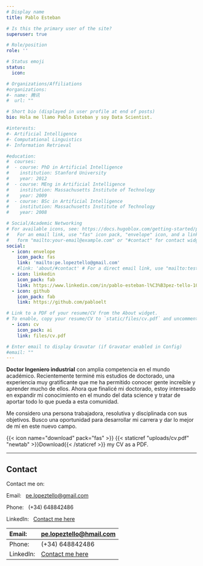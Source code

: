 ```yaml
---
# Display name
title: Pablo Esteban

# Is this the primary user of the site?
superuser: true

# Role/position
role: ''

# Status emoji
status:
  icon:

# Organizations/Affiliations
#organizations:
#- name: 腾讯
#  url: ""

# Short bio (displayed in user profile at end of posts)
bio: Hola me llamo Pablo Esteban y soy Data Scientist.

#interests:
#- Artificial Intelligence
#- Computational Linguistics
#- Information Retrieval

#education:
#  courses:
#  - course: PhD in Artificial Intelligence
#    institution: Stanford University
#    year: 2012
#  - course: MEng in Artificial Intelligence
#    institution: Massachusetts Institute of Technology
#    year: 2009
#  - course: BSc in Artificial Intelligence
#    institution: Massachusetts Institute of Technology
#    year: 2008

# Social/Academic Networking
# For available icons, see: https://docs.hugoblox.com/getting-started/page-builder/#icons
#   For an email link, use "fas" icon pack, "envelope" icon, and a link in the
#   form "mailto:your-email@example.com" or "#contact" for contact widget.
social:
  - icon: envelope
    icon_pack: fas
    link: 'mailto:pe.lopeztello@gmail.com'
    #link: 'about/#contact' # For a direct email link, use "mailto:test@example.org".
  - icon: linkedin
    icon_pack: fab
    link: https://www.linkedin.com/in/pablo-esteban-l%C3%B3pez-tello-1056ab176/
  - icon: github
    icon_pack: fab
    link: https://github.com/pabloelt

# Link to a PDF of your resume/CV from the About widget.
# To enable, copy your resume/CV to `static/files/cv.pdf` and uncomment the lines below.
  - icon: cv
    icon_pack: ai
    link: files/cv.pdf

# Enter email to display Gravatar (if Gravatar enabled in Config)
#email: ""
---
```


**Doctor Ingeniero industrial** con amplia competencia en el mundo académico. Recientemente terminé mis estudios de doctorado, una experiencia muy gratificante que me ha permitido conocer gente increíble y aprender mucho de ellos. Ahora que finalicé mi doctorado, estoy interesado en expandir mi conocimiento en el mundo del data science y tratar de aportar todo lo que pueda a esta comunidad.

Me considero una persona trabajadora, resolutiva y disciplinada con sus objetivos. Busco una oportunidad para desarrollar mi carrera y dar lo mejor de mí en este nuevo campo.

{{< icon name="download" pack="fas" >}} {{< staticref "uploads/cv.pdf" "newtab" >}}Download{{< /staticref >}} my CV as a PDF.

---

## Contact

Contact me on:

Email: &nbsp; pe.lopeztello@gmail.com

Phone: &nbsp; (+34) 648842486

LinkedIn: &nbsp; [Contact me here](https://www.linkedin.com/in/pablo-esteban-l%C3%B3pez-tello-1056ab176/)


| Email: | pe.lopeztello@hmail.com |
| :- | :- |
| Phone: | (+34) 648842486 |
| LinkedIn: | [Contact me here](https://www.linkedin.com/in/pablo-esteban-l%C3%B3pez-tello-1056ab176/) |
